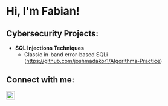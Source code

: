 <h1>Hi, I'm Fabian! 

<h2> Cybersecurity Projects:</h2>

- <b> SQL Injections Techniques</b>
  - Classic in-band error-based SQLi (https://github.com/joshmadakor1/Algorithms-Practice)

<h2> Connect with me:</h2>

[<img align="left" alt="JoshMadakor | LinkedIn" width="22px" src="https://cdn.jsdelivr.net/npm/simple-icons@v3/icons/linkedin.svg" />][linkedin]

[linkedin]: https://www.linkedin.com/in/fabiancruzcs

